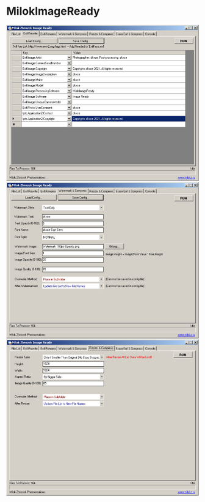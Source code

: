 # MilokImageReady

<img src="window1.png"/>   
<img src="window2.png"/>   
<img src="window3.png"/>
